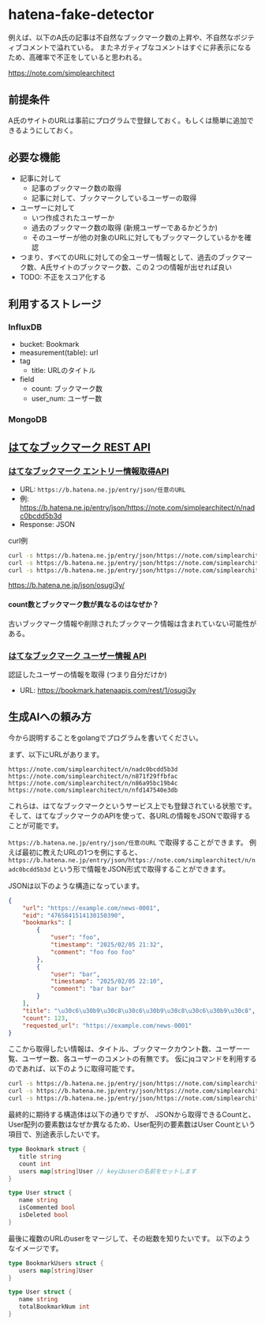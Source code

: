 # hatena-fake-detector

例えば、以下のA氏の記事は不自然なブックマーク数の上昇や、不自然なポジティブコメントで溢れている。
またネガティブなコメントはすぐに非表示になるため、高確率で不正をしていると思われる。

https://note.com/simplearchitect

## 前提条件

A氏のサイトのURLは事前にプログラムで登録しておく。もしくは簡単に追加できるようにしておく。

## 必要な機能

- 記事に対して
  - 記事のブックマーク数の取得
  - 記事に対して、ブックマークしているユーザーの取得
- ユーザーに対して
  - いつ作成されたユーザーか
  - 過去のブックマーク数の取得 (新規ユーザーであるかどうか)
  - そのユーザーが他の対象のURLに対してもブックマークしているかを確認
- つまり、すべてのURLに対しての全ユーザー情報として、過去のブックマーク数、A氏サイトのブックマーク数、この２つの情報が出せれば良い
- TODO: 不正をスコア化する

## 利用するストレージ

### InfluxDB

- bucket: Bookmark
- measurement(table): url
- tag
  - title: URLのタイトル
- field
  - count: ブックマーク数
  - user_num: ユーザー数

### MongoDB

## [はてなブックマーク REST API](https://developer.hatena.ne.jp/ja/documents/bookmark/apis/rest/)

### [はてなブックマーク エントリー情報取得API](https://developer.hatena.ne.jp/ja/documents/bookmark/apis/getinfo)

- URL: `https://b.hatena.ne.jp/entry/json/任意のURL`
- 例: https://b.hatena.ne.jp/entry/json/https://note.com/simplearchitect/n/nadc0bcdd5b3d
- Response: JSON

curl例

```sh
curl -s https://b.hatena.ne.jp/entry/json/https://note.com/simplearchitect/n/nadc0bcdd5b3d | jq '{title: .title, count: .count}'
curl -s https://b.hatena.ne.jp/entry/json/https://note.com/simplearchitect/n/nadc0bcdd5b3d | jq '.bookmarks[].user'
curl -s https://b.hatena.ne.jp/entry/json/https://note.com/simplearchitect/n/nadc0bcdd5b3d | jq '.bookmarks | length'
```

https://b.hatena.ne.jp/json/osugi3y/

#### count数とブックマーク数が異なるのはなぜか？

古いブックマーク情報や削除されたブックマーク情報は含まれていない可能性がある。

### [はてなブックマーク ユーザー情報 API](https://developer.hatena.ne.jp/ja/documents/bookmark/apis/rest/my/)

認証したユーザーの情報を取得 (つまり自分だけか)

- URL: https://bookmark.hatenaapis.com/rest/1/osugi3y

## 生成AIへの頼み方

今から説明することをgolangでプログラムを書いてください。

まず、以下にURLがあります。

```
https://note.com/simplearchitect/n/nadc0bcdd5b3d
https://note.com/simplearchitect/n/n871f29ffbfac
https://note.com/simplearchitect/n/n86a95bc19b4c
https://note.com/simplearchitect/n/nfd147540e3db
```

これらは、はてなブックマークというサービス上でも登録されている状態です。
そして、はてなブックマークのAPIを使って、各URLの情報をJSONで取得することが可能です。

`https://b.hatena.ne.jp/entry/json/任意のURL` で取得することができます。
例えば最初に教えたURLの1つを例にすると、
`https://b.hatena.ne.jp/entry/json/https://note.com/simplearchitect/n/nadc0bcdd5b3d` という形で情報をJSON形式で取得することができます。

JSONは以下のような構造になっています。

```json
{
    "url": "https://example.com/news-0001",
    "eid": "4765841514130150390",
    "bookmarks": [
        {
            "user": "foo",
            "timestamp": "2025/02/05 21:32",
            "comment": "foo foo foo"
        },
        {
            "user": "bar",
            "timestamp": "2025/02/05 22:10",
            "comment": "bar bar bar"
        }
    ],
    "title": "\u30c6\u30b9\u30c8\u30c6\u30b9\u30c8\u30c6\u30b9\u30c8",
    "count": 123,
    "requested_url": "https://example.com/news-0001"
}
```

ここから取得したい情報は、タイトル、ブックマークカウント数、ユーザー一覧、ユーザー数、各ユーザーのコメントの有無です。
仮にjqコマンドを利用するのであれば、以下のように取得可能です。

```sh
curl -s https://b.hatena.ne.jp/entry/json/https://note.com/simplearchitect/n/nadc0bcdd5b3d | jq '{title: .title, count: .count}'
curl -s https://b.hatena.ne.jp/entry/json/https://note.com/simplearchitect/n/nadc0bcdd5b3d | jq '.bookmarks[].user'
curl -s https://b.hatena.ne.jp/entry/json/https://note.com/simplearchitect/n/nadc0bcdd5b3d | jq '.bookmarks | length'
```

最終的に期待する構造体は以下の通りですが、
JSONから取得できるCountと、User配列の要素数はなぜか異なるため、User配列の要素数はUser Countという項目で、別途表示したいです。

```go
type Bookmark struct {
   title string 
   count int
   users map[string]User // keyはuserの名前をセットします
}

type User struct {
   name string
   isCommented bool
   isDeleted bool
}
```

最後に複数のURLのuserをマージして、その総数を知りたいです。
以下のようなイメージです。

```go
type BookmarkUsers struct {
   users map[string]User
}

type User struct {
   name string
   totalBookmarkNum int
}
```
